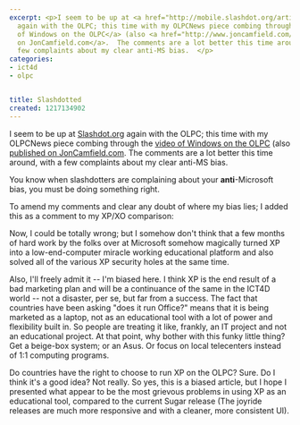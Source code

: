```yaml
---
excerpt: <p>I seem to be up at <a href="http://mobile.slashdot.org/article.pl?sid=08/07/26/239231">Slashdot.org</a>
  again with the OLPC; this time with my OLPCNews piece combing through the <a href="http://www.olpcnews.com/sales_talk/microsoft/windows_xo_video_dissection_.html">video
  of Windows on the OLPC</a> (also <a href="http://www.joncamfield.com/blog/2008/05/ms_on_xo_its_so_bad_you_have_t.html">published
  on JonCamfield.com</a>.  The comments are a lot better this time around, with a
  few complaints about my clear anti-MS bias.  </p>
categories:
- ict4d
- olpc


title: Slashdotted
created: 1217134902
---
```

<p>I seem to be up at <a href="http://mobile.slashdot.org/article.pl?sid=08/07/26/239231">Slashdot.org</a> again with the OLPC; this time with my OLPCNews piece combing through the <a href="http://www.olpcnews.com/sales_talk/microsoft/windows_xo_video_dissection_.html">video of Windows on the OLPC</a> (also <a href="http://www.joncamfield.com/blog/2008/05/ms_on_xo_its_so_bad_you_have_t.html">published on JonCamfield.com</a>.  The comments are a lot better this time around, with a few complaints about my clear anti-MS bias.  </p>

<p>You know when slashdotters are complaining about your <strong>anti</strong>-Microsoft bias, you must be doing something right.</p>

<p>To amend my comments and clear any doubt of where my bias lies; I added this as a comment to my XP/XO comparison:</p>

Now, I could be totally wrong; but I somehow don't think that a few months of hard work by the folks over at Microsoft somehow magically turned XP into a low-end-computer miracle working educational platform and also solved all of the various XP security holes at the same time.

<p>Also, I'll freely admit it -- I'm biased here.  I think XP is the end result of a bad marketing plan and will be a continuance of the same in the ICT4D world -- not a disaster, per se, but far from a success.  The fact that countries have been asking "does it run Office?" means that it is being marketed as a laptop, not as an educational tool with a lot of power and flexibility built in.  So people are treating it like, frankly, an IT project and not an educational project.  At that point, why bother with this funky little thing?  Get a beige-box system; or an Asus.  Or focus on local telecenters instead of 1:1 computing programs.</p>

<p>Do countries have the right to choose to run XP on the OLPC?  Sure.  Do I think it's a good idea?  Not really.  So yes, this is a biased article, but I hope I presented what appear to be the most grievous problems in using XP as an educational tool, compared to the current Sugar release (The joyride releases are much more responsive and with a cleaner, more consistent UI).</p>
